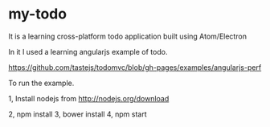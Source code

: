 # my-todo

It is a learning cross-platform todo application built using Atom/Electron 

In it I used a learning angularjs example of todo.

https://github.com/tastejs/todomvc/blob/gh-pages/examples/angularjs-perf

To run the example.

1, Install nodejs from http://nodejs.org/download

2, npm install
3, bower install
4, npm start

